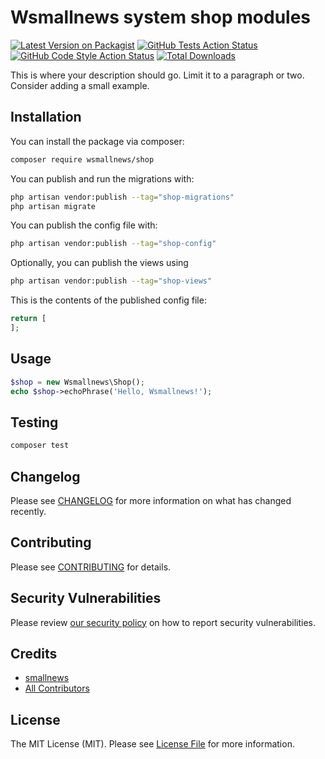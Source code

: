 # Wsmallnews system shop modules

[![Latest Version on Packagist](https://img.shields.io/packagist/v/wsmallnews/shop.svg?style=flat-square)](https://packagist.org/packages/wsmallnews/shop)
[![GitHub Tests Action Status](https://img.shields.io/github/actions/workflow/status/wsmallnews/shop/run-tests.yml?branch=main&label=tests&style=flat-square)](https://github.com/wsmallnews/shop/actions?query=workflow%3Arun-tests+branch%3Amain)
[![GitHub Code Style Action Status](https://img.shields.io/github/actions/workflow/status/wsmallnews/shop/fix-php-code-styling.yml?branch=main&label=code%20style&style=flat-square)](https://github.com/wsmallnews/shop/actions?query=workflow%3A"Fix+PHP+code+styling"+branch%3Amain)
[![Total Downloads](https://img.shields.io/packagist/dt/wsmallnews/shop.svg?style=flat-square)](https://packagist.org/packages/wsmallnews/shop)



This is where your description should go. Limit it to a paragraph or two. Consider adding a small example.

## Installation

You can install the package via composer:

```bash
composer require wsmallnews/shop
```

You can publish and run the migrations with:

```bash
php artisan vendor:publish --tag="shop-migrations"
php artisan migrate
```

You can publish the config file with:

```bash
php artisan vendor:publish --tag="shop-config"
```

Optionally, you can publish the views using

```bash
php artisan vendor:publish --tag="shop-views"
```

This is the contents of the published config file:

```php
return [
];
```

## Usage

```php
$shop = new Wsmallnews\Shop();
echo $shop->echoPhrase('Hello, Wsmallnews!');
```

## Testing

```bash
composer test
```

## Changelog

Please see [CHANGELOG](CHANGELOG.md) for more information on what has changed recently.

## Contributing

Please see [CONTRIBUTING](.github/CONTRIBUTING.md) for details.

## Security Vulnerabilities

Please review [our security policy](../../security/policy) on how to report security vulnerabilities.

## Credits

- [smallnews](https://github.com/Wsmallnews)
- [All Contributors](../../contributors)

## License

The MIT License (MIT). Please see [License File](LICENSE.md) for more information.
